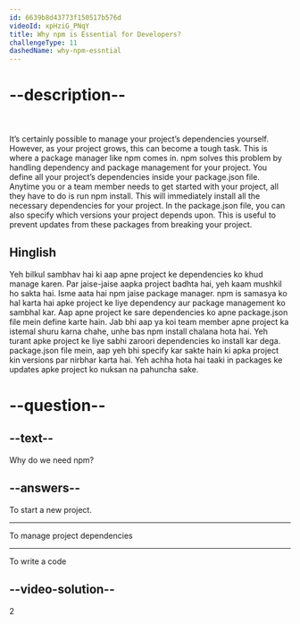 ```yaml
---
id: 6639b8d43773f150517b576d
videoId: xpHziG_PNqY
title: Why npm is Essential for Developers?
challengeType: 11
dashedName: why-npm-essntial
---
```


# --description--

<br>
<br>
It’s certainly possible to manage your project’s dependencies yourself. However, as your project grows, this can become a tough task.
This is where a package manager like npm comes in. npm solves this problem by handling dependency and package management for your project. 
You define all your project’s dependencies inside your package.json file. Anytime you or a team member needs to get started with your project, all they have to do is run npm install.
This will immediately install all the necessary dependencies for your project. In the package.json file, you can also specify which versions your project depends upon. This is useful to prevent updates from these packages from breaking your project.

<h2>Hinglish</h2>

Yeh bilkul sambhav hai ki aap apne project ke dependencies ko khud manage karen. Par jaise-jaise aapka project badhta hai, yeh kaam mushkil ho sakta hai.
Isme aata hai npm jaise package manager. npm is samasya ko hal karta hai apke project ke liye dependency aur package management ko sambhal kar. 
Aap apne project ke sare dependencies ko apne package.json file mein define karte hain. Jab bhi aap ya koi team member apne project ka istemal shuru karna chahe, unhe bas npm install chalana hota hai.
Yeh turant apke project ke liye sabhi zaroori dependencies ko install kar dega. package.json file mein, aap yeh bhi specify kar sakte hain ki apka project kin versions par nirbhar karta hai. Yeh achha hota hai taaki in packages ke updates apke project ko nuksan na pahuncha sake.

# --question--

## --text--

Why do we need npm?

## --answers--

To start a new project.

---

To manage project dependencies

---

To write a code

## --video-solution--

2
